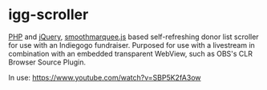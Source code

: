 igg-scroller
============

[PHP](http://php.com) and [jQuery](http://jquery.com/), [smoothmarquee.js](http://remysharp.com/2008/09/10/the-silky-smooth-marquee/) based self-refreshing donor list scroller for use with an Indiegogo fundraiser. Purposed for use with a livestream in combination with an embedded transparent WebView, such as OBS's CLR Browser Source Plugin.


In use: https://www.youtube.com/watch?v=SBP5K2fA3ow
